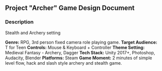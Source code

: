 ## Project "Archer" Game Design Document
### Description
Stealth and Archery setting

**Genre:** RPG, 3rd person fixed camera role playing game.
**Target Audience:** T for Teen
**Controls:** Mouse & Keyboard + Controller
**Theme Setting:** Medieval Fantasy - Archery, Dagger
**Tech Stack:** Unity 2017+, Photoshop, Audacity, Blender
**Platforms:** Steam
**Game Moment:** 2 minutes of simple level flow, hack and slash style archery and stealth game.
<!--stackedit_data:
eyJoaXN0b3J5IjpbMjUwMzkxODE5XX0=
-->